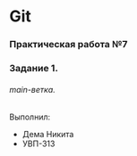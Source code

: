 # Git
### Практическая работа №7
### Задание 1.
###### main-ветка.
Выполнил:
* Дема Никита
* УВП-313